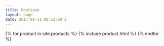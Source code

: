 ```yaml
---
title: Boutique
layout: page
date: 2017-01-11 09:12:00 Z
---
```


{% for product in site.products %}
  {% include product.html %}
{% endfor %}
